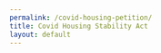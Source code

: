 ```yaml
---
permalink: /covid-housing-petition/
title: Covid Housing Stability Act
layout: default
---
```



<HubspotForm portalId="6201350" formId="eaed6735-7e94-4e10-b300-85a269cbebd9" />

